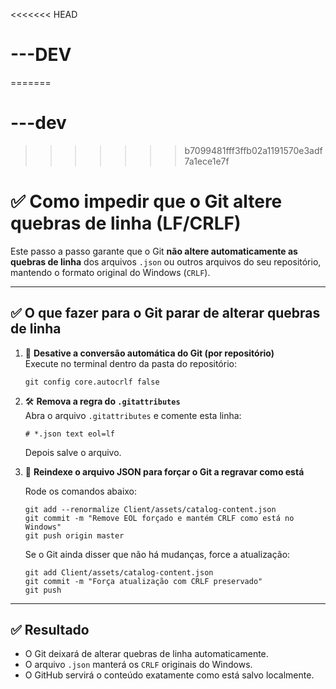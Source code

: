 <<<<<<< HEAD
# ---DEV
=======
# ---dev
>>>>>>> b7099481fff3ffb02a1191570e3adf7a1ece1e7f

# ✅ Como impedir que o Git altere quebras de linha (LF/CRLF)

Este passo a passo garante que o Git **não altere automaticamente as quebras de linha** dos arquivos `.json` ou outros arquivos do seu repositório, mantendo o formato original do Windows (`CRLF`).

---

## ✅ O que fazer para o Git parar de alterar quebras de linha

1. 🛑 **Desative a conversão automática do Git (por repositório)**  
   Execute no terminal dentro da pasta do repositório:

   ```
   git config core.autocrlf false
   ```

2. 🛠 **Remova a regra do `.gitattributes`**  
   Abra o arquivo `.gitattributes` e comente esta linha:

   ```
   # *.json text eol=lf
   ```

   Depois salve o arquivo.

3. 🔁 **Reindexe o arquivo JSON para forçar o Git a regravar como está**

   Rode os comandos abaixo:

   ```
   git add --renormalize Client/assets/catalog-content.json
   git commit -m "Remove EOL forçado e mantém CRLF como está no Windows"
   git push origin master
   ```

   Se o Git ainda disser que não há mudanças, force a atualização:

   ```
   git add Client/assets/catalog-content.json
   git commit -m "Força atualização com CRLF preservado"
   git push
   ```

---

## ✅ Resultado

- O Git deixará de alterar quebras de linha automaticamente.
- O arquivo `.json` manterá os `CRLF` originais do Windows.
- O GitHub servirá o conteúdo exatamente como está salvo localmente.

